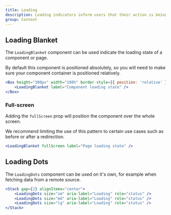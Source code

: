 ```yaml
---
title: Loading
description: Loading indicators inform users that their action is being processed.
group: Content
---
```


## Loading Blanket

The `LoadingBlanket` component can be used indicate the loading state of a component or page.

By default this component is positioned absolutely, so you will need to make sure your component container is positioned relatively.

```jsx live
<Box height="300px" width="100%" border style={{ position: 'relative' }}>
	<LoadingBlanket label="Component loading state" />
</Box>
```

### Full-screen

Adding the `fullScreen` prop will position the component over the whole screen.

We recommend limiting the use of this pattern to certain use cases such as before or after a redirection.

```jsx
<LoadingBlanket fullScreen label="Page loading state" />
```

## Loading Dots

The `LoadingDots` component can be used on it's own, for example when fetching data from a remote source.

```jsx live
<Stack gap={2} alignItems="center">
	<LoadingDots size="sm" aria-label="Loading" role="status" />
	<LoadingDots size="md" aria-label="Loading" role="status" />
	<LoadingDots size="lg" aria-label="Loading" role="status" />
</Stack>
```

